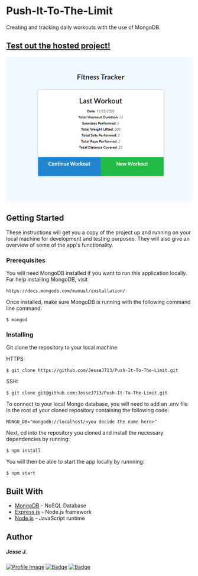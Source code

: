 # Push-It-To-The-Limit

Creating and tracking daily workouts with the use of MongoDB.

## [Test out the hosted project!](https://guarded-forest-21718.herokuapp.com/?id=5fbed13cbcaaa10017fffa6e)

![image](public/push-it-to-the-limit-screenshot.png)

## Getting Started

These instructions will get you a copy of the project up and running on your local machine for development and testing purposes. They will also give an overview of some of the app's functionality.

### Prerequisites

You will need MongoDB installed if you want to run this application locally. For help installing MongoDB, visit

```
https://docs.mongodb.com/manual/installation/
```

Once installed, make sure MongoDB is running with the following command line command:

```
$ mongod
```

### Installing

Git clone the repository to your local machine:

HTTPS:

```
$ git clone https://github.com/JesseJ713/Push-It-To-The-Limit.git
```

SSH:

```
$ git clone git@github.com:JesseJ713/Push-It-To-The-Limit.git
```

To connect to your local Mongo database, you will need to add an .env file in the root of your cloned repository containing the following code:

```
MONGO_DB="mongodb://localhost/<you decide the name here>"
```

Next, cd into the repository you cloned and install the necessary dependencies by running:

```
$ npm install
```

You will then be able to start the app locally by runnning:

```
$ npm start
```

## Built With

- [MongoDB](https://www.mongodb.com/) - NoSQL Database
- [Express.js](https://expressjs.com/) - Node.js framework
- [Node.js](https://nodejs.org/en/) - JavaScript runtime

## Author

##### Jesse J.

<a href="https://github.com/JesseJ713">![Profile Image](https://github.com/JesseJ713.png?size=50)</a>
<a href="https://www.linkedin.com/in/jesse-jackson-atx/">![Badge](https://img.shields.io/badge/LinkedIn--3480eb)</a> <a href="https://github.com/JesseJ713">![Badge](https://img.shields.io/badge/Github--40c256)</a>
